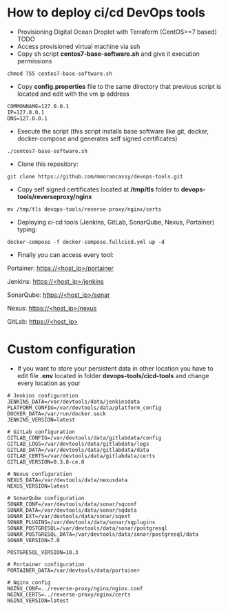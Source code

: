 # How to deploy ci/cd DevOps tools
	
- Provisioning Digital Ocean Droplet with Terraform (CentOS>=7 based) TODO
- Access provisioned virtual machine via ssh
- Copy sh script **centos7-base-software.sh** and give it execution permissions

```shell
chmod 755 centos7-base-software.sh
```

- Copy **config.properties** file to the same directory that previous script is located and edit with the vm ip address

```shell
COMMONNAME=127.0.0.1
IP=127.0.0.1
DNS=127.0.0.1
```

- Execute the script (this script installs base software like git, docker, docker-compose and generates self signed certificates)

```shell
./centos7-base-software.sh
```

- Clone this repository:

```shell
git clone https://github.com/mmorancassy/devops-tools.git
```

- Copy self signed certificates located at **/tmp/tls** folder to **devops-tools/reverseproxy/nginx**

```shell
mv /tmp/tls devops-tools/reverse-proxy/nginx/certs
```

- Deploying ci-cd tools (Jenkins, GitLab, SonarQube, Nexus, Portainer) typing:

```shell
docker-compose -f docker-compose.fullcicd.yml up -d
```

- Finally you can access every tool:

Portainer: [https://<host_ip>/portainer](https://<host_ip>/portainer "https://<host_ip>/portainer")

Jenkins: [https://<host_ip>/jenkins](https://<host_ip>/jenkins "https://<host_ip>/jenkins")

SonarQube: [https://<host_ip>/sonar](https://<host_ip>/sonar "https://<host_ip>/sonar")

Nexus: [https://<host_ip>/nexus](https://<host_ip>/nexus "https://<host_ip>/nexus")

GitLab: [https://<host_ip>](https://<host_ip> "https://<host_ip>")

# Custom configuration

- If you want to store your persistent data in other location you have to edit file **.env** located in folder **devops-tools/cicd-tools** and change every location as your 

```shell
# Jenkins configuration
JENKINS_DATA=/var/devtools/data/jenkinsdata
PLATFORM_CONFIG=/var/devtools/data/platform_config
DOCKER_DATA=/var/run/docker.sock
JENKINS_VERSION=latest

# GitLab configuration
GITLAB_CONFIG=/var/devtools/data/gitlabdata/config
GITLAB_LOGS=/var/devtools/data/gitlabdata/logs
GITLAB_DATA=/var/devtools/data/gitlabdata/data
GITLAB_CERTS=/var/devtools/data/gitlabdata/certs
GITLAB_VERSION=9.3.8-ce.0

# Nexus configuration
NEXUS_DATA=/var/devtools/data/nexusdata
NEXUS_VERSION=latest

# SonarQube configuration
SONAR_CONF=/var/devtools/data/sonar/sqconf
SONAR_DATA=/var/devtools/data/sonar/sqdata
SONAR_EXT=/var/devtools/data/sonar/sqext
SONAR_PLUGINS=/var/devtools/data/sonar/sqplugins
SONAR_POSTGRESQL=/var/devtools/data/sonar/postgresql
SONAR_POSTGRESQL_DATA=/var/devtools/data/sonar/postgresql/data  
SONAR_VERSION=7.0

POSTGRESQL_VERSION=10.3

# Portainer configuration
PORTAINER_DATA=/var/devtools/data/portainer

# Nginx config
NGINX_CONF=../reverse-proxy/nginx/nginx.conf
NGINX_CERTS=../reverse-proxy/nginx/certs
NGINX_VERSION=latest
```
